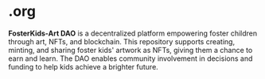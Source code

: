 # .org
**FosterKids-Art DAO** is a decentralized platform empowering foster children through art, NFTs, and blockchain. This repository supports creating, minting, and sharing foster kids' artwork as NFTs, giving them a chance to earn and learn. The DAO enables community involvement in decisions and funding to help kids achieve a brighter future.

